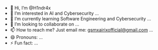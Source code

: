 - 👋 Hi, I’m @H1ndr4x
- 👀 I’m interested in AI and Cybersecurity ...
- 🌱 I’m currently learning Software Engineering and Cybersecurity ...
- 💞️ I’m looking to collaborate on ...
- 📫 How to reach me? Just email me: gsmxairixofficial@gmail.com ...
- 😄 Pronouns: ...
- ⚡ Fun fact: ...

<!---
H1ndr4x/H1ndr4x is a ✨ special ✨ repository because its `README.md` (this file) appears on your GitHub profile.
You can click the Preview link to take a look at your changes.
--->
